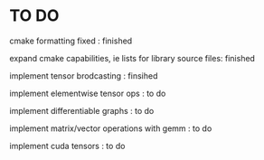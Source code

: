 # TO DO

cmake formatting fixed : finished

expand cmake capabilities, ie lists for library source files: finished

implement tensor brodcasting : finsihed

implement elementwise tensor ops : to do

implement differentiable graphs : to do

implement matrix/vector operations with gemm : to do

implement cuda tensors : to do